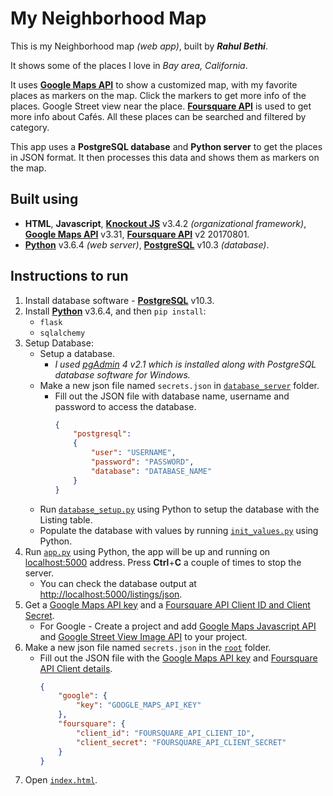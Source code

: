 # My Neighborhood Map

This is my Neighborhood map _(web app)_, built by _**Rahul Bethi**_.

It shows some of the places I love in _Bay area, California_.

It uses [**Google Maps API**](https://developers.google.com/maps/) to show a customized map, with my favorite places as markers on the map. Click the markers to get more info of the places. Google Street view near the place. [**Foursquare API**](https://developer.foursquare.com/) is used to get more info about Cafés. All these places can be searched and filtered by category.

This app uses a **PostgreSQL database** and **Python server** to get the places in JSON format. It then processes this data and shows them as markers on the map.

## Built using

- **HTML**, **Javascript**, [**Knockout JS**](http://knockoutjs.com/downloads/index.html) v3.4.2 _(organizational framework)_, [**Google Maps API**](https://developers.google.com/maps/) v3.31, [**Foursquare API**](https://developer.foursquare.com/) v2 20170801.
- [**Python**](https://www.python.org/downloads/) v3.6.4 _(web server)_, [**PostgreSQL**](https://www.postgresql.org/download/) v10.3 _(database)_.

## Instructions to run

1. Install database software - [**PostgreSQL**](https://www.postgresql.org/download/) v10.3.
2. Install [**Python**](https://www.python.org/downloads/) v3.6.4, and then ``pip install``:
    - ``flask``
    - ``sqlalchemy``
3. Setup Database:
    - Setup a database.
        - _I used [pgAdmin](https://www.pgadmin.org/) 4 v2.1 which is installed along with PostgreSQL database software for Windows._
    - Make a new json file named ``secrets.json`` in [``database_server``](/database_server/) folder.
        - Fill out the JSON file with database name, username and password to access the database.
            ```json
            {
                "postgresql":
                {
                    "user": "USERNAME",
                    "password": "PASSWORD",
                    "database": "DATABASE_NAME"
                }
            }
            ```
    - Run [``database_setup.py``](/database_server/database_setup.py) using Python to setup the database with the Listing table.
    - Populate the database with values by running [``init_values.py``](/database_server/init_values.py) using Python.
4. Run [``app.py``](/database_server/app.py) using Python, the app will be up and running on [localhost:5000](http://localhost:5000) address. Press **Ctrl**+**C** a couple of times to stop the server.
    - You can check the database output at [http://localhost:5000/listings/json](http://localhost:5000/listings/json).
5. Get a [Google Maps API key](https://developers.google.com/maps/documentation/javascript/get-api-key) and a [Foursquare API Client ID and Client Secret](https://foursquare.com/developers/login?continue=%2Fdevelopers%2Fapps).
    - For Google - Create a project and add [Google Maps Javascript API](https://developers.google.com/maps/documentation/javascript/) and [Google Street View Image API](https://developers.google.com/maps/documentation/streetview/) to your project.
6. Make a new json file named ``secrets.json`` in the [``root``](/) folder.
    - Fill out the JSON file with the [Google Maps API key](https://developers.google.com/maps/documentation/javascript/get-api-key) and [Foursquare API Client details](https://foursquare.com/developers/login?continue=%2Fdevelopers%2Fapps).
        ```json
        {
            "google": {
                "key": "GOOGLE_MAPS_API_KEY"
            },
            "foursquare": {
                "client_id": "FOURSQUARE_API_CLIENT_ID",
                "client_secret": "FOURSQUARE_API_CLIENT_SECRET"
            }
        }
        ```
7. Open [``index.html``](/index.html).
